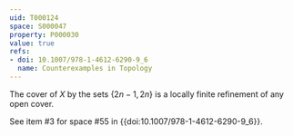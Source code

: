 ```yaml
---
uid: T000124
space: S000047
property: P000030
value: true
refs:
- doi: 10.1007/978-1-4612-6290-9_6
  name: Counterexamples in Topology
---
```


The cover of $X$ by the sets $\{2n-1,2n\}$ is a locally finite refinement of any open cover.

See item #3 for space #55 in {{doi:10.1007/978-1-4612-6290-9_6}}.

